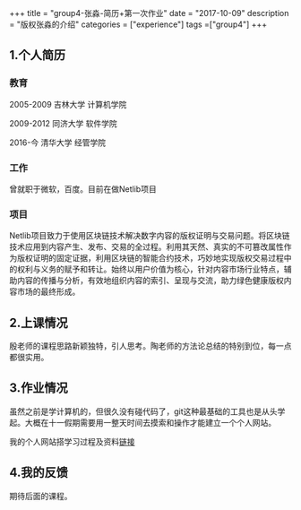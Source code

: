 +++
title = "group4-张淼-简历+第一次作业"
date = "2017-10-09"
description = "版权张淼的介绍"
categories = ["experience"]
tags =["group4"]
+++

## 1.个人简历
### 教育
2005-2009 吉林大学 计算机学院

2009-2012 同济大学 软件学院

2016-今   清华大学 经管学院

### 工作
曾就职于微软，百度。目前在做Netlib项目

### 项目
Netlib项目致力于使用区块链技术解决数字内容的版权证明与交易问题。将区块链技术应用到内容产生、发布、交易的全过程。利用其天然、真实的不可篡改属性作为版权证明的固定证据，利用区块链的智能合约技术，巧妙地实现版权交易过程中的权利与义务的赋予和转让。始终以用户价值为核心，针对内容市场行业特点，辅助内容的传播与分析，有效地组织内容的索引、呈现与交流，助力绿色健康版权内容市场的最终形成。


## 2.上课情况
殷老师的课程思路新颖独特，引人思考。陶老师的方法论总结的特别到位，每一点都很实用。


## 3.作业情况
虽然之前是学计算机的，但很久没有碰代码了，git这种最基础的工具也是从头学起。大概在十一假期需要用一整天时间去摸索和操作才能建立一个个人网站。

我的个人网站搭学习过程及资料[链接](http://www.artgarden.live/post/hello/)

## 4.我的反馈
期待后面的课程。
